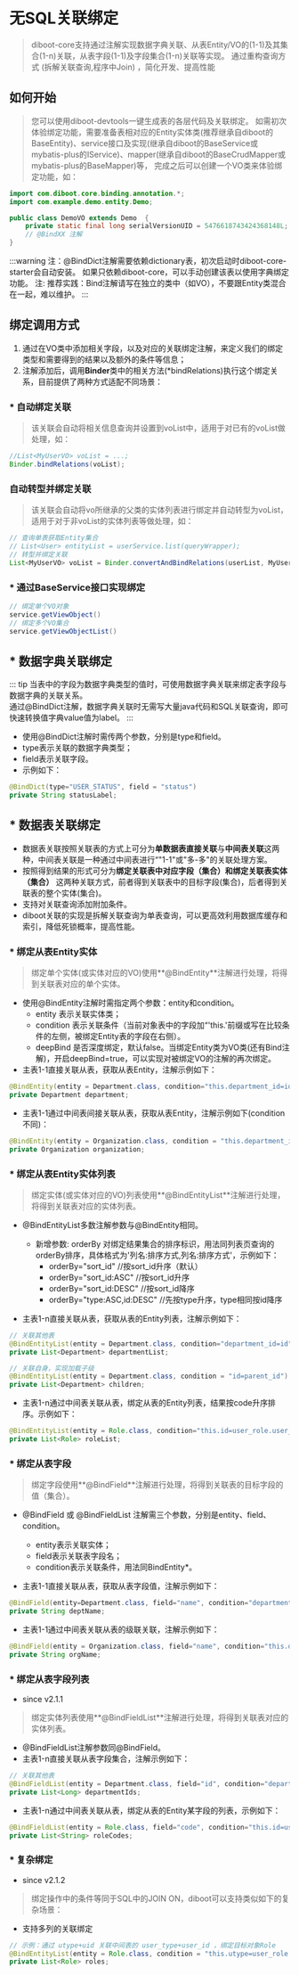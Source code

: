 # 无SQL关联绑定

> diboot-core支持通过注解实现数据字典关联、从表Entity/VO的(1-1)及其集合(1-n)关联，从表字段(1-1)及字段集合(1-n)关联等实现。
> 通过重构查询方式 (拆解关联查询,程序中Join) ，简化开发、提高性能

## 如何开始
> 您可以使用diboot-devtools一键生成表的各层代码及关联绑定。
> 如需初次体验绑定功能，需要准备表相对应的Entity实体类(推荐继承自diboot的BaseEntity)、service接口及实现(继承自diboot的BaseService或mybatis-plus的IService)、mapper(继承自diboot的BaseCrudMapper或mybatis-plus的BaseMapper)等，
完成之后可以创建一个VO类来体验绑定功能，如：
```java
import com.diboot.core.binding.annotation.*;
import com.example.demo.entity.Demo;

public class DemoVO extends Demo  {
    private static final long serialVersionUID = 5476618743424368148L;
    // @BindXX 注解
}
```

:::warning
注：@BindDict注解需要依赖dictionary表，初次启动时diboot-core-starter会自动安装。 如果只依赖diboot-core，可以手动创建该表以使用字典绑定功能。
注: 推荐实践：Bind注解请写在独立的类中（如VO），不要跟Entity类混合在一起，难以维护。
:::

## 绑定调用方式
1. 通过在VO类中添加相关字段，以及对应的关联绑定注解，来定义我们的绑定类型和需要得到的结果以及额外的条件等信息；
2. 注解添加后，调用**Binder**类中的相关方法(*bindRelations)执行这个绑定关系，目前提供了两种方式适配不同场景：
### * 自动绑定关联
> 该关联会自动将相关信息查询并设置到voList中，适用于对已有的voList做处理，如：
```java
//List<MyUserVO> voList = ...; 
Binder.bindRelations(voList);
```
### 自动转型并绑定关联
> 该关联会自动将vo所继承的父类的实体列表进行绑定并自动转型为voList，适用于对于非voList的实体列表等做处理，如：
```java
// 查询单表获取Entity集合
// List<User> entityList = userService.list(queryWrapper);
// 转型并绑定关联
List<MyUserVO> voList = Binder.convertAndBindRelations(userList, MyUserVO.class);
```
### * 通过BaseService接口实现绑定
```java
// 绑定单个VO对象
service.getViewObject()
// 绑定多个VO集合
service.getViewObjectList()
```
## * 数据字典关联绑定
::: tip
当表中的字段为数据字典类型的值时，可使用数据字典关联来绑定表字段与数据字典的关联关系。
<br>
通过@BindDict注解，数据字典关联时无需写大量java代码和SQL关联查询，即可快速转换值字典value值为label。
:::
* 使用@BindDict注解时需传两个参数，分别是type和field。
 * type表示关联的数据字典类型；
 * field表示关联字段。
* 示例如下：
```java
@BindDict(type="USER_STATUS", field = "status")
private String statusLabel;
```

## * 数据表关联绑定
* 数据表关联按照关联表的方式上可分为**单数据表直接关联**与**中间表关联**这两种，中间表关联是一种通过中间表进行“"1-1"或"多-多"的关联处理方案。
* 按照得到结果的形式可分为**绑定关联表中对应字段（集合）**和**绑定关联表实体（集合）** 这两种关联方式，前者得到关联表中的目标字段(集合)，后者得到关联表的整个实体(集合)。
* 支持对关联查询添加附加条件。
* diboot关联的实现是拆解关联查询为单表查询，可以更高效利用数据库缓存和索引，降低死锁概率，提高性能。

### * 绑定从表Entity实体
> 绑定单个实体(或实体对应的VO)使用**@BindEntity**注解进行处理，将得到关联表对应的单个实体。
* 使用@BindEntity注解时需指定两个参数：entity和condition。
    * entity 表示关联实体类；
    * condition 表示关联条件（当前对象表中的字段加“'this.'前缀或写在比较条件的左侧，被绑定Entity表的字段在右侧）。
    * deepBind 是否深度绑定，默认false。当绑定Entity类为VO类(还有Bind注解)，开启deepBind=true，可以实现对被绑定VO的注解的再次绑定。
* 主表1-1直接关联从表，获取从表Entity，注解示例如下：
```java
@BindEntity(entity = Department.class, condition="this.department_id=id")
private Department department;
```
* 主表1-1通过中间表间接关联从表，获取从表Entity，注解示例如下(condition不同)：
```java
@BindEntity(entity = Organization.class, condition = "this.department_id=department.id AND department.org_id=id")
private Organization organization;
```

### * 绑定从表Entity实体列表
> 绑定实体(或实体对应的VO)列表使用**@BindEntityList**注解进行处理，将得到关联表对应的实体列表。
* @BindEntityList多数注解参数与@BindEntity相同。
  * 新增参数: orderBy 对绑定结果集合的排序标识，用法同列表页查询的orderBy排序，具体格式为'列名:排序方式,列名:排序方式'，示例如下：
    * orderBy="sort_id" //按sort_id升序（默认）
    * orderBy="sort_id:ASC" //按sort_id升序
    * orderBy="sort_id:DESC" //按sort_id降序
    * orderBy="type:ASC,id:DESC" //先按type升序，type相同按id降序
    
* 主表1-n直接关联从表，获取从表的Entity列表，注解示例如下：
```java
// 关联其他表
@BindEntityList(entity = Department.class, condition="department_id=id")
private List<Department> departmentList;

// 关联自身，实现加载子级
@BindEntityList(entity = Department.class, condition = "id=parent_id")
private List<Department> children;
```
* 主表1-n通过中间表关联从表，绑定从表的Entity列表，结果按code升序排序。示例如下：
```java
@BindEntityList(entity = Role.class, condition="this.id=user_role.user_id AND user_role.role_id=id", orderBy="code")
private List<Role> roleList;
```

### * 绑定从表字段
> 绑定字段使用**@BindField**注解进行处理，将得到关联表的目标字段的值（集合）。
* @BindField 或 @BindFieldList 注解需三个参数，分别是entity、field、condition。
    * entity表示关联实体；
    * field表示关联表字段名；
    * condition表示关联条件，用法同BindEntity*。

* 主表1-1直接关联从表，获取从表字段值，注解示例如下：
```java
@BindField(entity=Department.class, field="name", condition="department_id=id AND parent_id>=0")
private String deptName;
```

* 主表1-1通过中间表关联从表的级联关联，注解示例如下：
```java
@BindField(entity = Organization.class, field="name", condition="this.department_id=department.id AND department.org_id=id")
private String orgName;
```

### * 绑定从表字段列表
* since v2.1.1
> 绑定实体列表使用**@BindFieldList**注解进行处理，将得到关联表对应的实体列表。
* @BindFieldList注解参数同@BindField。
* 主表1-n直接关联从表字段集合，注解示例如下：
```java
// 关联其他表
@BindFieldList(entity = Department.class, field="id", condition="department_id=id")
private List<Long> departmentIds;

```
* 主表1-n通过中间表关联从表，绑定从表的Entity某字段的列表，示例如下：
```java
@BindFieldList(entity = Role.class, field="code", condition="this.id=user_role.user_id AND user_role.role_id=id")
private List<String> roleCodes;
```

### * 复杂绑定
* since v2.1.2
> 绑定操作中的条件等同于SQL中的JOIN ON，diboot可以支持类似如下的复杂场景：
* 支持多列的关联绑定
```java
// 示例：通过 utype+uid 关联中间表的 user_type+user_id ，绑定目标对象Role
@BindEntityList(entity = Role.class, condition = "this.utype=user_role.user_type AND this.uid=user_role.user_id AND user_role.role_id=id")
private List<Role> roles;
```
